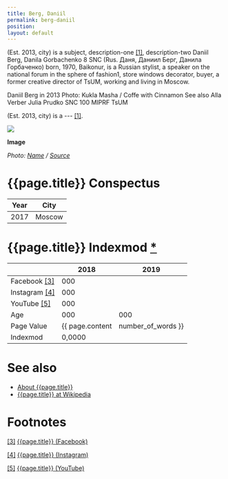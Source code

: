 ```yaml
---
title: Berg, Daniil
permalink: berg-daniil
position:
layout: default
---
```


(Est. 2013, city) is a subject, description-one <span id="a1">[\[1\]](#f1)</span>, description-two Daniil Berg, Danila Gorbachenko 8 SNC (Rus. Даня, Даниил Берг, Данила Горбаченко) born, 1970, Baikonur, is a Russian stylist, a speaker on the national forum in the sphere of fashion1, store windows decorator, buyer, a former creative director of TsUM, working and living in Moscow.



Daniil Berg in 2013
Photo: Kukla Masha / Coffe with Cinnamon
See also
Alla Verber
Julia Prudko
SNC 100 MIPRF
TsUM

(Est. 2013, city) is a --- <span id="a1">[\[1\]](#f1)</span>.

![](/encyclopedia/images/{{page.permalink}}.jpg)

**Image**

*Photo: [Name](index) / [Source](index)*

# {{page.title}} Conspectus

|Year|City|
|-|-|
|2017|Moscow|

# {{page.title}} Indexmod [*](indexmod)

||2018|2019|
|-|-|-|
|Facebook <span id="a3">[\[3\]](#f3)</span>|000||
|Instagram <span id="a4">[\[4\]](#f4)</span>|000||
|YouTube <span id="a5">[\[5\]](#f5)</span>|000||
|Age|000|000|
|Page Value|{{ page.content | number_of_words }}||
|Indexmod|0,0000||

# See also

+ [About {{page.title}}](index)
+ [{{page.title}} at Wikipedia](index)

# Footnotes

[[3]](#a3) <span id="f3"></span> [{{page.title}} (Facebook)](index)

[[4]](#a4) <span id="f4"></span> [{{page.title}} (Instagram)](index)

[[5]](#a5) <span id="f5"></span> [{{page.title}} (YouTube)](index)
